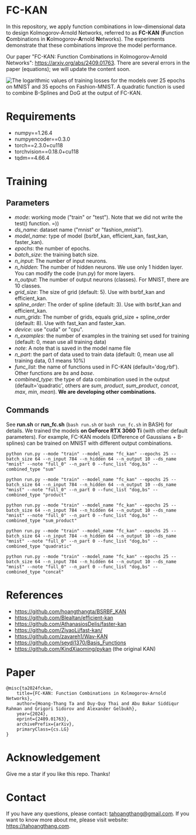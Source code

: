 
# FC-KAN
In this repository, we apply function combinations in low-dimensional data to design Kolmogorov-Arnold Networks, referred to as **FC-KAN** (**F**unction **C**ombinations in **K**olmogorov-**A**rnold **N**etworks). The experiments demonstrate that these combinations improve the model performance.

Our paper "FC-KAN: Function Combinations in Kolmogorov-Arnold Networks": https://arxiv.org/abs/2409.01763. There are several errors in the paper (equations); we will update the content soon.

![The logarithmic values of training losses for the models over 25 epochs on MNIST and 35 epochs on
Fashion-MNIST. A quadratic function is used to combine B-Splines and DoG at the output of FC-KAN.](https://github.com/hoangthangta/FC_KAN/blob/main/train_losses.png)


# Requirements 
* numpy==1.26.4
* numpyencoder==0.3.0
* torch==2.3.0+cu118
* torchvision==0.18.0+cu118
* tqdm==4.66.4

# Training

## Parameters
* *mode*: working mode ("train" or "test"). Note that we did not write the test() function. =))
* *ds_name*: dataset name ("mnist" or "fashion_mnist").
* *model_name*: type of model (bsrbf_kan, efficient_kan, fast_kan, faster_kan).
* *epochs*: the number of epochs.
* *batch_size*: the training batch size.
* *n_input*: The number of input neurons.
* *n_hidden*: The number of hidden neurons. We use only 1 hidden layer. You can modify the code (run.py) for more layers.
* *n_output*: The number of output neurons (classes). For MNIST, there are 10 classes.
* *grid_size*: The size of grid (default: 5). Use with bsrbf_kan and efficient_kan.
* *spline_order*: The order of spline (default: 3). Use with bsrbf_kan and efficient_kan.
* *num_grids*: The number of grids, equals grid_size + spline_order (default: 8). Use with fast_kan and faster_kan.
* *device*: use "cuda" or "cpu".
* *n_examples*: the number of examples in the training set used for training (default: 0, mean use all training data)
* *note*: A note that is saved in the model name file
* *n_part*: the part of data used to train data (default: 0, mean use all training data, 0.1 means 10%)
* *func_list*: the name of functions used in FC-KAN (default='dog,rbf'). Other functions are *bs* and *base*.
* *combined_type*: the type of data combination used in the output (default='quadratic', others are *sum*, *product*, *sum_product*, *concat*, *max*, *min*, *mean*). **We are developing other combinations.**
  
## Commands
See **run.sh** or **run_fc.sh** (```bash run.sh``` or ```bash run_fc.sh``` in BASH) for details.  We trained the models **on GeForce RTX 3060 Ti** (with other default parameters). For example, FC-KAN models (Difference of Gaussians + B-splines) can be trained on MNIST with different output combinations.

```python run.py --mode "train" --model_name "fc_kan" --epochs 25 --batch_size 64 --n_input 784 --n_hidden 64 --n_output 10 --ds_name "mnist" --note "full_0" --n_part 0 --func_list "dog,bs" --combined_type "sum"```

```python run.py --mode "train" --model_name "fc_kan" --epochs 25 --batch_size 64 --n_input 784 --n_hidden 64 --n_output 10 --ds_name "mnist" --note "full_0" --n_part 0 --func_list "dog,bs" --combined_type "product"```

```python run.py --mode "train" --model_name "fc_kan" --epochs 25 --batch_size 64 --n_input 784 --n_hidden 64 --n_output 10 --ds_name "mnist" --note "full_0" --n_part 0 --func_list "dog,bs" --combined_type "sum_product"```

```python run.py --mode "train" --model_name "fc_kan" --epochs 25 --batch_size 64 --n_input 784 --n_hidden 64 --n_output 10 --ds_name "mnist" --note "full_0" --n_part 0 --func_list "dog,bs" --combined_type "quadratic"```

```python run.py --mode "train" --model_name "fc_kan" --epochs 25 --batch_size 64 --n_input 784 --n_hidden 64 --n_output 10 --ds_name "mnist" --note "full_0" --n_part 0 --func_list "dog,bs" --combined_type "concat"```

# References
* https://github.com/hoangthangta/BSRBF_KAN
* https://github.com/Blealtan/efficient-kan
* https://github.com/AthanasiosDelis/faster-kan
* https://github.com/ZiyaoLi/fast-kan/
* https://github.com/zavareh1/Wav-KAN
* https://github.com/seydi1370/Basis_Functions
* https://github.com/KindXiaoming/pykan (the original KAN)

# Paper
```
@misc{ta2024fckan,
    title={FC-KAN: Function Combinations in Kolmogorov-Arnold Networks},
    author={Hoang-Thang Ta and Duy-Quy Thai and Abu Bakar Siddiqur Rahman and Grigori Sidorov and Alexander Gelbukh},
    year={2024},
    eprint={2409.01763},
    archivePrefix={arXiv},
    primaryClass={cs.LG}
}
```

# Acknowledgement 
Give me a star if you like this repo. Thanks!

# Contact
If you have any questions, please contact: tahoangthang@gmail.com. If you want to know more about me, please visit website: https://tahoangthang.com.
  

